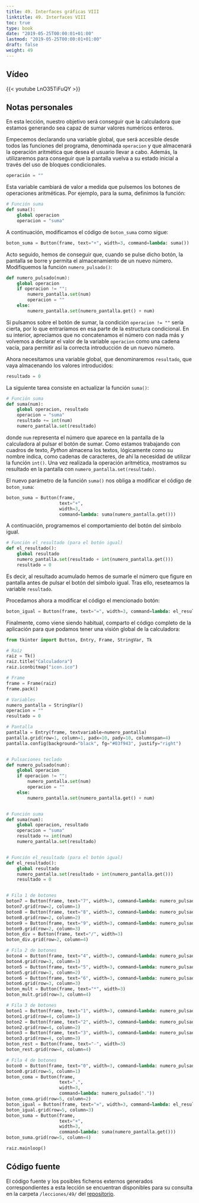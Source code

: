 ```yaml
---
title: 49. Interfaces gráficas VIII
linktitle: 49. Interfaces VIII
toc: true
type: book
date: "2019-05-25T00:00:01+01:00"
lastmod: "2019-05-25T00:00:01+01:00"
draft: false
weight: 49
---
```


## Vídeo

{{< youtube LnO35TiFuQY >}}

## Notas personales

En esta lección, nuestro objetivo será conseguir que la calculadora que estamos generando sea capaz de sumar valores numéricos enteros.

Empecemos declarando una variable global, que será accesible desde todos las funciones del programa, denominada `operacion` y que almacenará la operación aritmética que desea el usuario llevar a cabo. Además, la utilizaremos para conseguir que la pantalla vuelva a su estado inicial a través del uso de bloques condicionales.

```python
operación = ""
```

Esta variable cambiará de valor a medida que pulsemos los botones de operaciones aritméticas. Por ejemplo, para la suma, definimos la función:

```python
# Función suma
def suma():
    global operacion
    operacion = "suma"
```

A continuación, modificamos el código de `boton_suma` como sigue:

```python
boton_suma = Button(frame, text="+", width=3, command=lambda: suma())
```

Acto seguido, hemos de conseguir que, cuando se pulse dicho botón, la pantalla se borre y permita el almacenamiento de un nuevo número. Modifiquemos la función `numero_pulsado()`:

```python
def numero_pulsado(num):
    global operacion
    if operacion != "":
        numero_pantalla.set(num)
        operacion = ""
    else:
        numero_pantalla.set(numero_pantalla.get() + num)
```

Si pulsamos sobre el botón de sumar, la condición `operacion != ""` sería cierta, por lo que entraríamos en esa parte de la estructura condicional. En su interior, apreciamos que no concatenamos el número con nada más y volvemos a declarar el valor de la variable `operacion` como una cadena vacía, para permitir así la correcta introducción de un nuevo número.

Ahora necesitamos una variable global, que denominaremos `resultado`, que vaya almacenando los valores introducidos:

```python
resultado = 0
```

La siguiente tarea consiste en actualizar la función `suma()`:

```python
# Función suma
def suma(num):
    global operacion, resultado
    operacion = "suma"
    resultado += int(num)
    numero_pantalla.set(resultado)
```

donde `num` representa el número que aparece en la pantalla de la calculadora al pulsar el botón de sumar. Como estamos trabajando con cuadros de texto, *Python* almacena los textos, lógicamente como su nombre indica, como cadenas de caracteres, de ahí la necesidad de utilizar la función `int()`. Una vez realizada la operación aritmética, mostramos su resultado en la pantalla con `numero_pantalla.set(resultado)`.

El nuevo parámetro de la función `suma()` nos obliga a modificar el código de `boton_suma`:

```python
boton_suma = Button(frame,
                    text="+",
                    width=3,
                    command=lambda: suma(numero_pantalla.get()))
```

A continuación, programemos el comportamiento del botón del símbolo igual.

```python
# Función el_resultado (para el botón igual)
def el_resultado():
    global resultado
    numero_pantalla.set(resultado + int(numero_pantalla.get()))
    resultado = 0
```

Es decir, al resultado acumulado hemos de sumarle el número que figure en pantalla antes de pulsar el botón del símbolo igual. Tras ello, reseteamos la variable `resultado`.

Procedamos ahora a modificar el código el mencionado botón:

```python
boton_igual = Button(frame, text="=", width=3, command=lambda: el_resultado())
```

Finalmente, como viene siendo habitual, comparto el código completo de la aplicación para que podamos tener una visión global de la calculadora:

```python
from tkinter import Button, Entry, Frame, StringVar, Tk

# Raíz
raiz = Tk()
raiz.title("Calculadora")
raiz.iconbitmap("icon.ico")

# Frame
frame = Frame(raiz)
frame.pack()

# Variables
numero_pantalla = StringVar()
operacion = ""
resultado = 0

# Pantalla
pantalla = Entry(frame, textvariable=numero_pantalla)
pantalla.grid(row=1, column=1, padx=10, pady=10, columnspan=4)
pantalla.config(background="black", fg="#03f943", justify="right")


# Pulsaciones teclado
def numero_pulsado(num):
    global operacion
    if operacion != "":
        numero_pantalla.set(num)
        operacion = ""
    else:
        numero_pantalla.set(numero_pantalla.get() + num)


# Función suma
def suma(num):
    global operacion, resultado
    operacion = "suma"
    resultado += int(num)
    numero_pantalla.set(resultado)


# Función el_resultado (para el botón igual)
def el_resultado():
    global resultado
    numero_pantalla.set(resultado + int(numero_pantalla.get()))
    resultado = 0


# Fila 1 de botones
boton7 = Button(frame, text="7", width=3, command=lambda: numero_pulsado("7"))
boton7.grid(row=2, column=1)
boton8 = Button(frame, text="8", width=3, command=lambda: numero_pulsado("8"))
boton8.grid(row=2, column=2)
boton9 = Button(frame, text="9", width=3, command=lambda: numero_pulsado("9"))
boton9.grid(row=2, column=3)
boton_div = Button(frame, text="/", width=3)
boton_div.grid(row=2, column=4)

# Fila 2 de botones
boton4 = Button(frame, text="4", width=3, command=lambda: numero_pulsado("4"))
boton4.grid(row=3, column=1)
boton5 = Button(frame, text="5", width=3, command=lambda: numero_pulsado("5"))
boton5.grid(row=3, column=2)
boton6 = Button(frame, text="6", width=3, command=lambda: numero_pulsado("6"))
boton6.grid(row=3, column=3)
boton_mult = Button(frame, text="*", width=3)
boton_mult.grid(row=3, column=4)

# Fila 3 de botones
boton1 = Button(frame, text="1", width=3, command=lambda: numero_pulsado("1"))
boton1.grid(row=4, column=1)
boton2 = Button(frame, text="2", width=3, command=lambda: numero_pulsado("2"))
boton2.grid(row=4, column=2)
boton3 = Button(frame, text="3", width=3, command=lambda: numero_pulsado("3"))
boton3.grid(row=4, column=3)
boton_rest = Button(frame, text="-", width=3)
boton_rest.grid(row=4, column=4)

# Fila 4 de botones
boton0 = Button(frame, text="0", width=3, command=lambda: numero_pulsado("0"))
boton0.grid(row=5, column=1)
boton_coma = Button(frame,
                    text=".",
                    width=3,
                    command=lambda: numero_pulsado("."))
boton_coma.grid(row=5, column=2)
boton_igual = Button(frame, text="=", width=3, command=lambda: el_resultado())
boton_igual.grid(row=5, column=3)
boton_suma = Button(frame,
                    text="+",
                    width=3,
                    command=lambda: suma(numero_pantalla.get()))
boton_suma.grid(row=5, column=4)

raiz.mainloop()
```


## Código fuente

El código fuente y los posibles ficheros externos generados correspondientes a esta lección se encuentran disponibles para su consulta en la carpeta `/lecciones/49/` del [repositorio](https://github.com/ImAlexisSaez/curso-python-desde-0).
